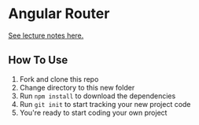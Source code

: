 # Angular Router

[See lecture notes here.](https://github.com/PrimeAcademy/omega-syllabus/blob/master/lecture_notes/05-01_angular-routing.md)

## How To Use

1. Fork and clone this repo
2. Change directory to this new folder
3. Run `npm install` to download the dependencies
4. Run `git init` to start tracking your new project code
5. You're ready to start coding your own project
